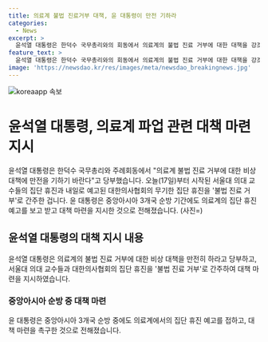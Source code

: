 ```yaml
---
title: 의료계 불법 진료거부 대책, 윤 대통령이 만전 기하라
categories:
  - News
excerpt: >
  윤석열 대통령은 한덕수 국무총리와의 회동에서 의료계의 불법 진료 거부에 대한 대책을 강조했다. 서울대 의대 교수들의 휴진과 대한의사협회의 무기한 집단 휴진을 '불법 진료 거부'로 규정했고, 중앙아시아 3개국 순방 중에도 이에 대한 대책 마련을 지시했다. (문제: 사진 미제공)
feature_text: >
  윤석열 대통령은 한덕수 국무총리와의 회동에서 의료계의 불법 진료 거부에 대한 대책을 강조했다. 서울대 의대 교수들의 휴진과 대한의사협회의 무기한 집단 휴진을 '불법 진료 거부'로 규정했고, 중앙아시아 3개국 순방 중에도 이에 대한 대책 마련을 지시했다. (문제: 사진 미제공)
image: 'https://newsdao.kr/res/images/meta/newsdao_breakingnews.jpg'
---
```


<p><img src="https://newsdao.kr/res/images/meta/newsdao_breakingnews.jpg" alt="koreaapp 속보" /></p>

<h1>윤석열 대통령, 의료계 파업 관련 대책 마련 지시</h1>

<p data-ke-size="size16">윤석열 대통령은 한덕수 국무총리와 주례회동에서 "의료계 불법 진료 거부에 대한 비상 대책에 만전을 기하기 바란다"고 당부했습니다. 오늘(17일)부터 시작된 서울대 의대 교수들의 집단 휴진과 내일로 예고된 대한의사협회의 무기한 집단 휴진을 '불법 진료 거부'로 간주한 겁니다. 윤 대통령은 중앙아시아 3개국 순방 기간에도 의료계의 집단 휴진 예고를 보고 받고 대책 마련을 지시한 것으로 전해졌습니다. (사진=)</p>

<h2 data-ke-size="size26">윤석열 대통령의 대책 지시 내용</h2>

<p data-ke-size="size16">윤석열 대통령은 의료계의 불법 진료 거부에 대한 비상 대책을 만전히 하라고 당부하고, 서울대 의대 교수들과 대한의사협회의 집단 휴진을 '불법 진료 거부'로 간주하여 대책 마련을 지시하였습니다.</p>

<h3>중앙아시아 순방 중 대책 마련</h3>

<p data-ke-size="size16">윤 대통령은 중앙아시아 3개국 순방 중에도 의료계에서의 집단 휴진 예고를 접하고, 대책 마련을 촉구한 것으로 전해졌습니다.</p>

